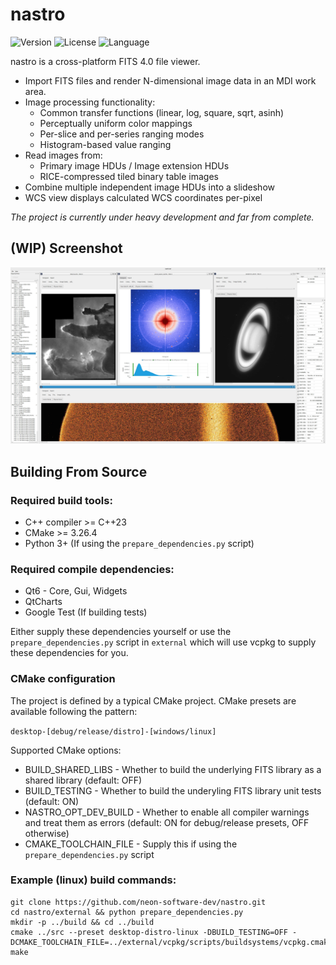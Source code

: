 # nastro

<!-- Version and License Badges -->
![Version](https://img.shields.io/badge/version-0.0.1-green.svg?style=flat-square) 
![License](https://img.shields.io/badge/license-MIT-green?style=flat-square) 
![Language](https://img.shields.io/badge/language-C++23-green.svg?style=flat-square) 

nastro is a cross-platform FITS 4.0 file viewer.

- Import FITS files and render N-dimensional image data in an MDI work area.
- Image processing functionality:
  - Common transfer functions (linear, log, square, sqrt, asinh)
  - Perceptually uniform color mappings
  - Per-slice and per-series ranging modes
  - Histogram-based value ranging
- Read images from:
  - Primary image HDUs / Image extension HDUs
  - RICE-compressed tiled binary table images
- Combine multiple independent image HDUs into a slideshow
- WCS view displays calculated WCS coordinates per-pixel

*The project is currently under heavy development and far from complete.*

## (WIP) Screenshot

![Alt text](screenshots/screenshot1.webp "Screenshot")

## Building From Source

### Required build tools:
- C++ compiler >= C++23
- CMake >= 3.26.4
- Python 3+ (If using the `prepare_dependencies.py` script)

### Required compile dependencies:
- Qt6 - Core, Gui, Widgets
- QtCharts
- Google Test (If building tests)

Either supply these dependencies yourself or use the `prepare_dependencies.py` script in `external` which will use vcpkg to supply these dependencies for you.

### CMake configuration

The project is defined by a typical CMake project. CMake presets are available following the pattern: 

`desktop-[debug/release/distro]-[windows/linux]`

Supported CMake options:
- BUILD_SHARED_LIBS - Whether to build the underlying FITS library as a shared library (default: OFF)
- BUILD_TESTING - Whether to build the underyling FITS library unit tests (default: ON)
- NASTRO_OPT_DEV_BUILD - Whether to enable all compiler warnings and treat them as errors (default: ON for debug/release presets, OFF otherwise)
- CMAKE_TOOLCHAIN_FILE - Supply this if using the `prepare_dependencies.py` script 

### Example (linux) build commands:

```
git clone https://github.com/neon-software-dev/nastro.git
cd nastro/external && python prepare_dependencies.py
mkdir -p ../build && cd ../build
cmake ../src --preset desktop-distro-linux -DBUILD_TESTING=OFF -DCMAKE_TOOLCHAIN_FILE=../external/vcpkg/scripts/buildsystems/vcpkg.cmake
make
```
